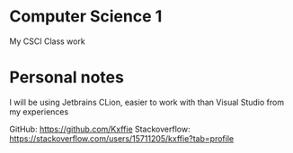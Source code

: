 # Computer Science 1

My CSCI Class work

# Personal notes

I will be using Jetbrains CLion, easier to work with than Visual Studio from my experiences

GitHub: https://github.com/Kxffie
Stackoverflow: https://stackoverflow.com/users/15711205/kxffie?tab=profile
